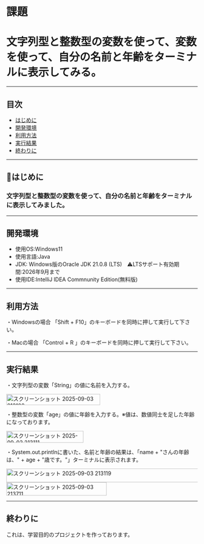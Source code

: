 # 課題
#  文字列型と整数型の変数を使って、変数を使って、自分の名前と年齢をターミナルに表示してみる。

---

## 目次
- [はじめに](#はじめに)
- [開発環境](#開発環境)
- [利用方法](#利用方法)
- [実行結果](#実行結果)
- [終わりに](#終わりに)
---




## 🚩はじめに
### 文字列型と整数型の変数を使って、自分の名前と年齢をターミナルに表示してみました。

---



## 開発環境
- 使用OS:Windows11
- 使用言語:Java
- JDK: Windows版のOracle JDK 21.0.8 (LTS)　⚠️LTSサポート有効期間:2026年9月まで
- 使用IDE:IntelliJ IDEA Commnunity Edition(無料版)

---



## 利用方法
・Windowsの場合
「Shift + F10」のキーボードを同時に押して実行して下さい。



・Macの場合
「Control + R 」のキーボードを同時に押して実行して下さい。


---


## 実行結果
・文字列型の変数「String」の値に名前を入力する。


<img width="247" height="29" alt="スクリーンショット 2025-09-03 213102" src="https://github.com/user-attachments/assets/a5d98ebc-6bcb-4bbe-adb5-ce0adb7f8a2f" />








・整数型の変数「age」の値に年齢を入力する。※値は、数値同士を足した年齢になっております。





<img width="203" height="31" alt="スクリーンショット 2025-09-03 213111" src="https://github.com/user-attachments/assets/45dce045-05c6-4c77-9a8c-596bdcc00dc0" />





・System.out.printlnに書いた、名前と年齢の結果は、「name + "さんの年齢は、" + age + "歳です。"」ターミナルに表示されます。


<img width="613" height="36" alt="スクリーンショット 2025-09-03 213119" src="https://github.com/user-attachments/assets/fcf53aa6-da1b-441e-954e-a3a920ccc566" />






<img width="264" height="35" alt="スクリーンショット 2025-09-03 213711" src="https://github.com/user-attachments/assets/6911f896-67ed-4a0a-8b4f-3b3327e51b62" />








---
## 終わりに
これは、学習目的のプロジェクトを作っております。

